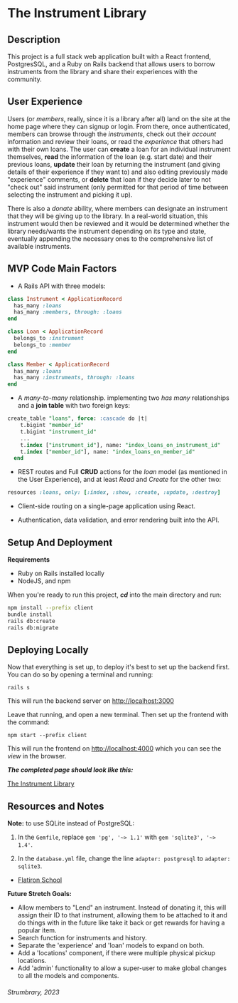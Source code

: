 # The Instrument Library


## Description


This project is a full stack web application built with a React frontend, PostgresSQL, and a Ruby on Rails
backend that allows users to borrow instruments from the library and share their experiences with the community.


## User Experience


Users (or *members*, really, since it is a library after all) land on the site at the home page where they can signup or login. From there, once authenticated, members can browse through the _instruments_, check out their _account_ information and review their loans, or read the _experience_ that others had with their own loans. The user can **create** a loan for an individual instrument themselves, **read** the information of the loan (e.g. start date) and their previous loans, **update** their loan by returning the instrument (and giving details of their experience if they want to) and also editing previously made "experience" comments, or **delete** that loan if they decide later to not "check out" said instrument (only permitted for that period of time between selecting the instrument and picking it up).

There is also a _donate_ ability, where members can designate an instrument that they will be giving up to the library. In a real-world situation, this instrument would then be reviewed and it would be determined whether the library needs/wants the instrument depending on its type and state, eventually appending the necessary ones to the comprehensive list of available instruments.


## MVP Code Main Factors

- A Rails API with three models:

```ruby
class Instrument < ApplicationRecord
  has_many :loans
  has_many :members, through: :loans
end
```

```ruby
class Loan < ApplicationRecord
  belongs_to :instrument
  belongs_to :member
end
```

```ruby
class Member < ApplicationRecord
  has_many :loans
  has_many :instruments, through: :loans
end
```

- A _many-to-many_ relationship. implementing two _has many_ relationships and a **join table** with two foreign keys:

```sql
create_table "loans", force: :cascade do |t|
    t.bigint "member_id"
    t.bigint "instrument_id"
    ...
    t.index ["instrument_id"], name: "index_loans_on_instrument_id"
    t.index ["member_id"], name: "index_loans_on_member_id"
  end
```


- REST routes and Full **CRUD** actions for the _loan_ model (as mentioned in the User Experience), and at least *Read* and *Create* for the other two:

```ruby
resources :loans, only: [:index, :show, :create, :update, :destroy]
```

- Client-side routing on a single-page application using React.

- Authentication, data validation, and error rendering built into the API.


## Setup And Deployment

**Requirements**

- Ruby on Rails installed locally
- NodeJS, and npm

When you're ready to run this project, **_cd_** into the main directory and run:

```sh
npm install --prefix client
bundle install
rails db:create
rails db:migrate
```


## Deploying Locally


Now that everything is set up, to deploy it's best to set up the backend first. You can do so by opening a terminal and running:

```console
rails s
```

This will run the backend server on [http://localhost:3000](http://localhost:3000)


Leave that running, and open a new terminal. Then set up the frontend with the command:

```console
npm start --prefix client
```

This will run the frontend on [http://localhost:4000](http://localhost:4000) which you can see the _view_ in the browser.


***The completed page should look like this:***

[The Instrument Library](https://phase-4-rails-project.onrender.com)


## Resources and Notes

**Note:** to use SQLite instead of PostgreSQL:

1. In the `Gemfile`, replace `gem 'pg', '~> 1.1'` with `gem 'sqlite3', '~> 1.4'`.

2. In the `database.yml` file, change the line `adapter: postgresql` to `adapter: sqlite3`.

- [Flatiron School](https://flatironschool.com/)


**Future Stretch Goals:**

- Allow members to "Lend" an instrument. Instead of donating it, this will assign their ID to that instrument, allowing them to be attached to it and do things with in the future like take it back or get rewards for having a popular item.
- Search function for instruments and history.
- Separate the 'experience' and 'loan' models to expand on both.
- Add a 'locations' component, if there were multiple physical pickup locations.
- Add 'admin' functionality to allow a super-user to make global changes to all the models and components. 


###### Strumbrary, 2023